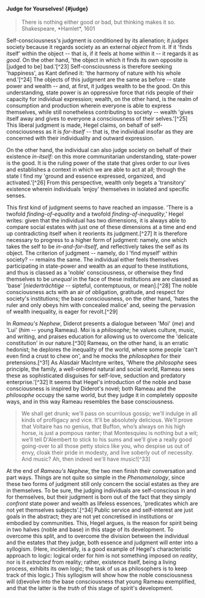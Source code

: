 #### Judge for Yourselves! {#judge}

<blockquote class="short epigraph">There is nothing either good or bad, but thinking makes it so. <footer>Shakespeare, *Hamlet*, 1601</footer></blockquote>

Self-consciousness's judgment is conditioned by its alienation; it *judges*
society because it regards society as an external *object* from it. If it 'finds
itself' within the object -- that is, if it feels at home within it -- it
regards it as *good*. On the other hand, 'the object in which it finds its own
opposite is [judged to be] bad.'[^23] Self-consciousness is therefore seeking
'happiness', as Kant defined it: 'the harmony of nature with his whole
end.'[^24] The objects of this judgment are the same as before -- state power
and wealth -- and, at first, it judges wealth to be the good. On this
understanding, state power is an oppressive force that rids people of their
capacity for individual expression; wealth, on the other hand, is the realm of
consumption and production wherein everyone is able to express themselves, while
still nonetheless contributing to society -- wealth 'gives itself away and gives
to everyone a consciousness of their selves.'[^25] This liberal judgment is
made, Hegel claims, on behalf of self-consciousness as it is *for-itself* --
that is, the individual insofar as they are concerned with their individuality
and outward expression.

On the other hand, the individual can also judge society on behalf of their
existence *in-itself*: on this more communitarian understanding, state-power is
the good. It is the ruling power of the state that gives order to our lives and
establishes a context in which we are able to act at all; through the state I
find my 'ground and essence expressed, organized, and activated.'[^26] From this
perspective, wealth only begets a 'transitory' existence wherein individuals
'enjoy' themselves in isolated and specific senses.

This first kind of judgment seems to have reached an impasse. 'There is a
twofold *finding-of-equality* and a twofold *finding-of-inequality*,' Hegel
writes: given that the individual has two dimensions, it is always able to
compare social estates with just one of these dimensions at a time and end up
contradicting itself when it reorients its judgment.[^27] It is therefore
necessary to progress to a higher form of judgment: namely, one which takes the
self to be *in-and-for-itself*, and reflectively takes the self as its object.
The criterion of judgment -- namely, do I 'find myself' within society? --
remains the same. The individual either feels themselves participating in
state-power and wealth as an *equal* to these institutions, and thus is classed
as a 'noble' consciousness, or otherwise they find themselves to be *unequal* in
the face of these institutions are are classed as 'base' [*niederträchtige* --
sipteful, contemptuous, or mean].[^28] The noble consciousness acts with an air
of obligation, gratitude, and respect for society's institutions; the base
consciousness, on the other hand, 'hates the ruler and only obeys him with
concealed malice' and, seeing the pervasion of wealth inequality, is eager for
revolt.[^29]

In *Rameau's Nephew*, Diderot presents a dialogue between 'Moi' (*me*) and 'Lui'
(*him* -- young Rameau). Moi is a *philosophe*; he values culture, music, and
writing, and praises education for allowing us to overcome the 'delicate
constitution' in our nature.[^30] Rameau, on the other hand, is an erratic
hedonist; he deplores the inequality of the world, where some people 'can't even
find a crust to chew on', and he mocks the *philosophes* for their
pretensions.[^31] As Alasdair MacIntyre writes, 'Where the *philosophe* sees
principle, the family, a well-ordered natural and social world, Rameau sees
these as sophisticated disguises for self-love, seduction and predatory
enterprise.'[^32] It seems that Hegel's introduction of the noble and base
consciousness is inspired by Diderot's novel; both Rameau and the *philosophe*
occupy the same world, but they judge it in completely opposite ways, and in
this way Rameau resembles the base consciousness.

> We shall get drunk; we'll pass on scurrilous gossip; we'll indulge in all
> kinds of profligacy and vice. It'll be absolutely delicious. We'll prove that
> Voltaire has no genius, that Buffon, who’s always on his high horse, is just a
> pompous ranter; that Montesquieu is nothing but a wit; we’ll tell D'Alembert
> to stick to his sums and we'll give a really good going-over to all those
> petty stoics like you, who despise us out of envy, cloak their pride in
> modesty, and live soberly out of necessity. And music? Ah, then indeed we'll
> have music![^33]

At the end of *Rameau's Nephew*, the two men finish their conversation and part
ways. Things are not quite so simple in the *Phenomenology*, since these two
forms of judgment still only concern the social estates as they are in
themselves. To be sure, the judging individuals are self-conscious in and for
themselves, but their judgment is born out of the fact that they simply
*confront* state power and wealth as lifeless essences, 'predicates which are
not yet themselves subjects'.[^34] Public service and self-interest are just
goals in the abstract; they are not yet concretised in institutions or embodied
by communities. This, Hegel argues, is the reason for spirit being in two halves
(noble and base) in this stage of its development. To overcome this split, and
to overcome the division between the individual and the estates that they judge,
both essence and judgment will enter into a syllogism. (Here, incidentally, is a
good example of Hegel's characteristic approach to logic: logical order for him
is not something imposed on *reality*, nor is it *extracted* from reality;
rather, existence itself, being a living process, exhibits its own logic; the
task of us as philosophers is to keep track of this logic.) This syllogism will
show how the noble consciousness will (d)evolve into the base consciousness that
young Rameau exemplified, and that the latter is the *truth* of this stage of
spirit's development.
